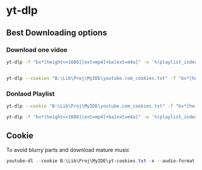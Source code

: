 # yt-dlp

## Best Downloading options


### Download one vidoe

```bash
yt-dlp -f "bv*[height<=1080][ext=mp4]+ba[ext=m4a]" -o '%(playlist_index)s - %(title)s [%(id)s].%(ext)s'  --embed-thumbnail  https://www.youtube.com/c/SebastianLague/playlists

```

```bash

yt-dlp --cookies "B:\Lib\Proj\MyIDE\youtube.com_cookies.txt" -f "bv*[height<=1080][ext=mp4]+ba[ext=m4a]" --embed-thumbnail 
```

### Donlaod Playlist
```bash
yt-dlp --cookie "B:\Lib\Proj\MyIDE\youtube.com_cookies.txt" -f "bv*[height<=1080][ext=mp4]+ba[ext=m4a]" -o '%(playlist)s/%(playlist_index)s - %(title)s.%(ext)s'  --embed-thumbnail  https://www.youtube.com/c/SebastianLague/playlists

```


```bash
yt-dlp -f "bv*[height<=1080][ext=mp4]+ba[ext=m4a]" -o '%(playlist_index)s - %(title)s.%(ext)s'  r_It_X7v-1E --embed-thumbnail  
```

## Cookie

To avoid blurry parts and download mature music

```powershell
youtube-dl --cookie B:\Lib\Proj\MyIDE\yt-cookies.txt -x --audio-format "mp3" https://www.youtube.com/watch?v=anEMXOyCCqc
```
